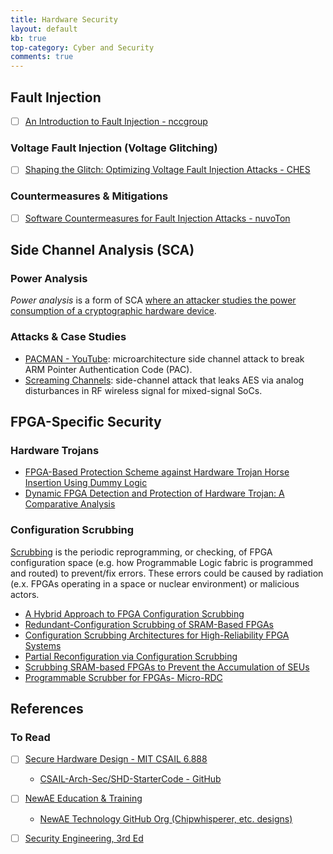 ```yaml
---
title: Hardware Security
layout: default
kb: true
top-category: Cyber and Security
comments: true
---
```


## Fault Injection

- [ ] [An Introduction to Fault Injection - nccgroup](https://research.nccgroup.com/2021/07/07/an-introduction-to-fault-injection-part-1-3/)

### Voltage Fault Injection (Voltage Glitching)

- [ ] [Shaping the Glitch: Optimizing Voltage Fault Injection Attacks - CHES](https://ches.iacr.org/2019/src/slides/Day3/Session12_NovelAttacks/Paper2_Session12_CHES2019Slides_Palmarini_Shaping%20the%20glitch.pdf)

### Countermeasures & Mitigations

- [ ] [Software Countermeasures for Fault Injection Attacks - nuvoTon](https://www.nuvoton.com/support/technical-support/technical-articles/TSNuvotonTechBlog-000154/)


## Side Channel Analysis (SCA)

### Power Analysis 

_Power analysis_ is a form of SCA [where an attacker studies the power consumption of a cryptographic hardware device](https://en.wikipedia.org/wiki/Power_analysis).

### Attacks & Case Studies

* [PACMAN - YouTube](https://www.youtube.com/watch?v=WRNZhP4CVgE): microarchitecture side channel attack to break ARM Pointer Authentication Code (PAC).
* [Screaming Channels](https://www.s3.eurecom.fr/docs/ccs18_camurati_preprint.pdf): side-channel attack that leaks AES via analog disturbances in RF wireless signal for mixed-signal SoCs.




## FPGA-Specific Security

### Hardware Trojans

* [FPGA-Based Protection Scheme against Hardware Trojan Horse Insertion Using Dummy Logic](https://cseweb.ucsd.edu/~bkhalegh/papers/ESL15-Trojan.pdf)
* [Dynamic FPGA Detection and Protection of Hardware Trojan: A Comparative Analysis](https://arxiv.org/abs/1711.01010)

### Configuration Scrubbing 

[Scrubbing](https://en.wikipedia.org/wiki/Data_scrubbing#FPGA) is the periodic reprogramming, or checking, of FPGA configuration space (e.g. how Programmable Logic fabric is programmed and routed) to prevent/fix errors. These errors could be caused by radiation (e.x. FPGAs operating in a space or nuclear environment) or malicious actors.

* [A Hybrid Approach to FPGA Configuration Scrubbing](https://ieeexplore.ieee.org/ielaam/23/7869239/7776929-aam.pdf)
* [Redundant-Configuration Scrubbing of SRAM-Based FPGAs](https://ieeexplore.ieee.org/stamp/stamp.jsp?arnumber=7990155)
* [Configuration Scrubbing Architectures for High-Reliability FPGA Systems](https://scholarsarchive.byu.edu/cgi/viewcontent.cgi?article=6703&context=etd)
* [Partial Reconfiguration via Configuration Scrubbing](https://www.osti.gov/servlets/purl/1141915)
* [Scrubbing SRAM-based FPGAs to Prevent the Accumulation of SEUs](https://www.ednasia.com/scrubbing-sram-based-fpgas-to-prevent-the-accumulation-of-seus/)
* [Programmable Scrubber for FPGAs- Micro-RDC](http://www.micro-rdc.com/files/other/scrubber_datasheet-1.pdf)



## References

### To Read

- [ ] [Secure Hardware Design - MIT CSAIL 6.888](http://csg.csail.mit.edu/6.888Yan/)
  + [CSAIL-Arch-Sec/SHD-StarterCode - GitHub](https://github.com/CSAIL-Arch-Sec/SHD-StarterCode)
- [ ] [NewAE Education & Training](https://www.newae.com/education)
  + [NewAE Technology GitHub Org (Chipwhisperer, etc. designs)](https://github.com/newaetech)
- [ ] [Security Engineering, 3rd Ed](https://www.cl.cam.ac.uk/archive/rja14/book.html)

